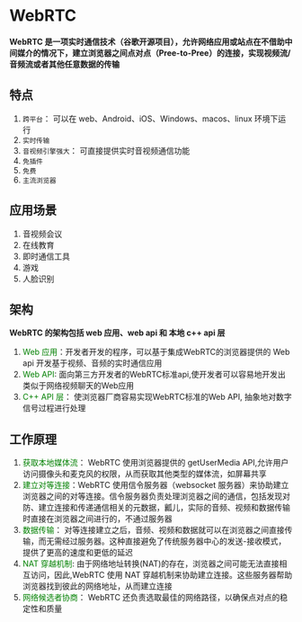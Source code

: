 # WebRTC
**WebRTC 是一项实时通信技术（谷歌开源项目），允许网络应用或站点在不借助中间媒介的情况下，建立浏览器之间点对点（Pree-to-Pree）的连接，实现视频流/音频流或者其他任意数据的传输**

## 特点
1. `跨平台`： 可以在 web、Android、iOS、Windows、macos、linux 环境下运行
2. `实时传输`
3. `音视频引擎强大`： 可直接提供实时音视频通信功能
4. `免插件`
5. `免费`
6. `主流浏览器`

## 应用场景
1. 音视频会议
2. 在线教育
3. 即时通信工具
4. 游戏
5. 人脸识别

## 架构
**WebRTC 的架构包括 web 应用、web api 和 本地 c++ api 层**
1. <font color=green>Web 应用</font>：开发者开发的程序，可以基于集成WebRTC的浏览器提供的 Web api 开发基于视频、音频的实时通信应用
2. <font color=green>Web API</font>: 面向第三方开发者的WebRTC标准api,使开发者可以容易地开发出类似于网络视频聊天的Web应用
3. <font color=green>C++ API 层</font>： 使浏览器厂商容易实现WebRTC标准的Web API, 抽象地对数字信号过程进行处理

## 工作原理
1. <font color=green>获取本地媒体流</font>： WebRTC 使用浏览器提供的 getUserMedia API,允许用户访问摄像头和麦克风的权限，从而获取其他类型的媒体流，如屏幕共享
2. <font color=green>建立对等连接</font>：WebRTC 使用信令服务器（websocket 服务器）来协助建立浏览器之间的对等连接。信令服务器负责处理浏览器之间的通信，包括发现对防、建立连接和传递通信相关的元数据，瓤儿，实际的音频、视频和数据传输时直接在浏览器之间进行的，不通过服务器
3. <font color=green>数据传输</font>： 对等连接建立之后，音频、视频和数据就可以在浏览器之间直接传输，而无需经过服务器。这种直接避免了传统服务器中心的发送-接收模式，提供了更高的速度和更低的延迟
4. <font color=green>NAT 穿越机制</font>: 由于网络地址转换(NAT)的存在，浏览器之间可能无法直接相互访问，因此,WebRTC 使用 NAT 穿越机制来协助建立连接。这些服务器帮助浏览器找到彼此的网络地址，从而建立连接
5. <font color=green>网络候选者协商</font>： WebRTC 还负责选取最佳的网络路径，以确保点对点的稳定性和质量